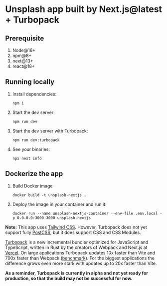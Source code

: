 # Unsplash app built by Next.js@latest + Turbopack

## Prerequisite

1. Node@16+
2. npm@8+
3. next@13+
4. react@18+

## Running locally

1. Install dependencies:

    ```console
    npm i
    ```

2. Start the dev server:

    ```console
    npm run dev
    ```

3. Start the dev server with Turbopack:

    ```console
    npm run dev:turbopack
    ```

4. See your binaries:

    ```console
    npx next info
    ```

## Dockerize the app

1. Build Docker image

    ```console
    docker build -t unsplash-nextjs .
    ```
2. Deploy the image in your container and run it:

    ```console
    docker run --name unsplash-nextjs-container --env-file .env.local -p 0.0.0.0:3000:3000 unsplash-nextjs
    ```

**Note:** This app uses [Tailwind CSS](https://tailwindcss.com). However, Turbopack does not yet support fully [PostCSS](https://turbo.build/pack/docs/features/css#postcss), but it does support CSS and CSS Modules.

[Turbopack](https://turbo.build/pack) is a new incremental bundler optimized for JavaScript and TypeScript, written in Rust by the creators of Webpack and Next.js at [Vercel](https://vercel.com). On large applications Turbopack updates 10x faster than Vite and 700x faster than Webpack ([benchmark](https://turbo.build/pack/docs/benchmarks)). For the biggest applications the difference grows even more stark with updates up to 20x faster than Vite.

**As a reminder, Turbopack is currently in alpha and not yet ready for production, so that the build may not be successful for now.**

